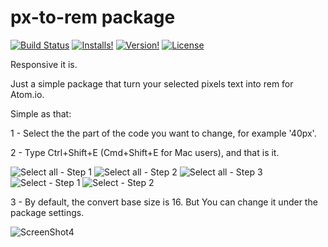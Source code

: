 # px-to-rem package
[![Build Status](https://travis-ci.org/gmendonca/px-to-rem.svg?branch=master)](https://travis-ci.org/gmendonca/px-to-rem)
[![Installs!](https://img.shields.io/apm/dm/px-to-rem.svg)](https://atom.io/packages/px-to-rem)
[![Version!](https://img.shields.io/apm/v/px-to-rem.svg)](https://atom.io/packages/px-to-rem)
[![License](https://img.shields.io/apm/l/px-to-rem.svg)](https://github.com/gmendonca/px-to-rem/blob/master/LICENSE.md)

Responsive it is.

Just a simple package that turn your selected pixels text into rem for Atom.io.

Simple as that:

1 - Select the the part of the code you want to change, for example '40px'.

2 - Type Ctrl+Shift+E (Cmd+Shift+E for Mac users), and that is it.

![Select all - Step 1](https://raw.githubusercontent.com/gmendonca/px-to-rem/blob/master/images/image1.png?raw=true)
![Select all - Step 2](https://raw.githubusercontent.com/gmendonca/px-to-rem/blob/master/images/image2.png?raw=true)
![Select all - Step 3](https://raw.githubusercontent.com/gmendonca/px-to-rem/blob/master/images/image3.png?raw=true)
![Select - Step 1](https://raw.githubusercontent.com/gmendonca/px-to-rem/blob/master/images/image4.png?raw=true)
![Select - Step 2](https://raw.githubusercontent.com/gmendonca/px-to-rem/blob/master/images/image5.png?raw=true)

3 - By default, the convert base size is 16. But You can change it under the package settings.

![ScreenShot4](https://raw.githubusercontent.com/gmendonca/px-to-rem/blob/master/images/ScreenShot4.png?raw=true)
